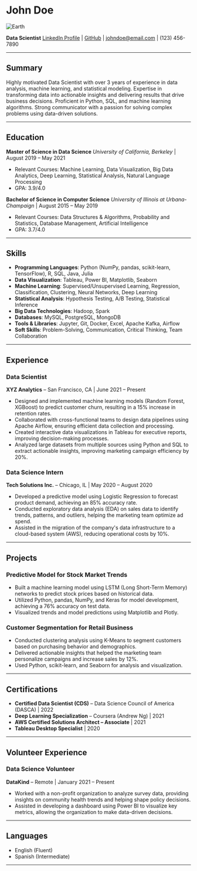 # John Doe

![Earth](https://upload.wikimedia.org/wikipedia/commons/9/97/Earth_from_Space.jpg)


**Data Scientist**
[LinkedIn Profile](https://www.linkedin.com/in/johndoe) | [GitHub](https://github.com/johndoe) | johndoe@email.com | (123) 456-7890

---

## Summary

Highly motivated Data Scientist with over 3 years of experience in data analysis, machine learning, and statistical modeling. Expertise in transforming data into actionable insights and delivering results that drive business decisions. Proficient in Python, SQL, and machine learning algorithms. Strong communicator with a passion for solving complex problems using data-driven solutions.

---

## Education

**Master of Science in Data Science**
_University of California, Berkeley_ | August 2019 – May 2021

- Relevant Courses: Machine Learning, Data Visualization, Big Data Analytics, Deep Learning, Statistical Analysis, Natural Language Processing
- GPA: 3.9/4.0

**Bachelor of Science in Computer Science**
_University of Illinois at Urbana-Champaign_ | August 2015 – May 2019

- Relevant Courses: Data Structures & Algorithms, Probability and Statistics, Database Management, Artificial Intelligence
- GPA: 3.7/4.0

---

## Skills

- **Programming Languages**: Python (NumPy, pandas, scikit-learn, TensorFlow), R, SQL, Java, Julia
- **Data Visualization**: Tableau, Power BI, Matplotlib, Seaborn
- **Machine Learning**: Supervised/Unsupervised Learning, Regression, Classification, Clustering, Neural Networks, Deep Learning
- **Statistical Analysis**: Hypothesis Testing, A/B Testing, Statistical Inference
- **Big Data Technologies**: Hadoop, Spark
- **Databases**: MySQL, PostgreSQL, MongoDB
- **Tools & Libraries**: Jupyter, Git, Docker, Excel, Apache Kafka, Airflow
- **Soft Skills**: Problem-Solving, Communication, Critical Thinking, Team Collaboration

---

## Experience

### Data Scientist

**XYZ Analytics** – San Francisco, CA | June 2021 – Present

- Designed and implemented machine learning models (Random Forest, XGBoost) to predict customer churn, resulting in a 15% increase in retention rates.
- Collaborated with cross-functional teams to design data pipelines using Apache Airflow, ensuring efficient data collection and processing.
- Created interactive data visualizations in Tableau for executive reports, improving decision-making processes.
- Analyzed large datasets from multiple sources using Python and SQL to extract actionable insights, improving marketing campaign efficiency by 20%.

### Data Science Intern

**Tech Solutions Inc.** – Chicago, IL | May 2020 – August 2020

- Developed a predictive model using Logistic Regression to forecast product demand, achieving an 85% accuracy rate.
- Conducted exploratory data analysis (EDA) on sales data to identify trends, patterns, and outliers, helping the marketing team optimize ad spend.
- Assisted in the migration of the company's data infrastructure to a cloud-based system (AWS), reducing operational costs by 10%.

---

## Projects

### Predictive Model for Stock Market Trends

- Built a machine learning model using LSTM (Long Short-Term Memory) networks to predict stock prices based on historical data.
- Utilized Python, pandas, NumPy, and Keras for model development, achieving a 76% accuracy on test data.
- Visualized trends and model predictions using Matplotlib and Plotly.

### Customer Segmentation for Retail Business

- Conducted clustering analysis using K-Means to segment customers based on purchasing behavior and demographics.
- Delivered actionable insights that helped the marketing team personalize campaigns and increase sales by 12%.
- Used Python, scikit-learn, and Seaborn for analysis and visualization.

---

## Certifications

- **Certified Data Scientist (CDS)** – Data Science Council of America (DASCA) | 2022
- **Deep Learning Specialization** – Coursera (Andrew Ng) | 2021
- **AWS Certified Solutions Architect – Associate** | 2021
- **Tableau Desktop Specialist** | 2020

---

## Volunteer Experience

### Data Science Volunteer

**DataKind** – Remote | January 2021 – Present

- Worked with a non-profit organization to analyze survey data, providing insights on community health trends and helping shape policy decisions.
- Assisted in developing a dashboard using Power BI to visualize key metrics, allowing the organization to make data-driven decisions.

---

## Languages

- English (Fluent)
- Spanish (Intermediate)

---
